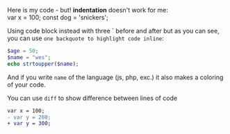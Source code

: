 Here is my code - but! **indentation** doesn't work for me:  
    var x = 100;
const dog = 'snickers';

Using code block instead with three \` before and after but as you can see, you can use `one backquote to highlight code inline`:

```php
$age = 50;
$name = "wes";
echo strtoupper($name);
```

And if you write `name` of the language (js, php, exc.) it also makes a coloring of your code.

You can use `diff` to show difference between lines of code

```diff
var x = 100;
- var y = 200;
+ var y = 300;
```
